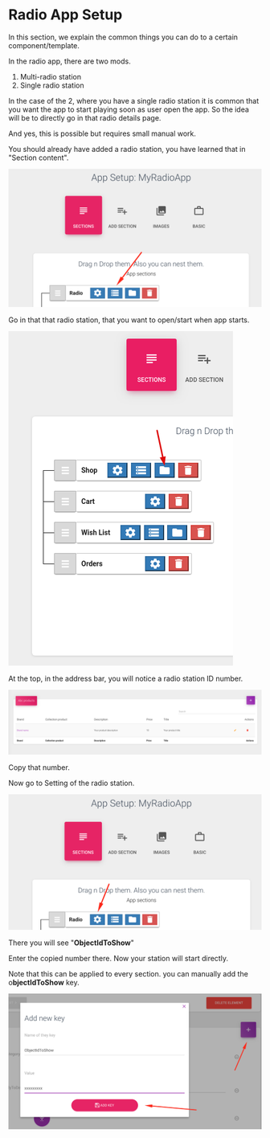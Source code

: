 # Radio App Setup

In this section, we explain the common things you can do to a certain component/template.

In the radio app, there are two mods. 

1. Multi-radio station
2. Single radio station 

In the case of the 2, where you have a single radio station it is common that you want the app to start playing soon as user open the app. So the idea will be to directly go in that radio details page. 

And yes, this is possible but requires small manual work. 

You should already have added a radio station, you have learned that in "Section content".

![](../.gitbook/assets/image%20%2814%29.png)

Go in that that radio station, that you want to open/start when app starts.

![](../.gitbook/assets/image%20%286%29.png)

At the top, in the address bar, you will notice a radio station ID number.

![](../.gitbook/assets/image%20%282%29.png)

Copy that number. 

Now go to Setting of the radio station. 

![](../.gitbook/assets/image%20%2818%29.png)

There you will see "**ObjectIdToShow**"

Enter the copied number there.  Now your station will start directly. 

Note that this can be applied to every section. you can manually add the o**bjectIdToShow** key.

![](../.gitbook/assets/image%20%2815%29.png)

